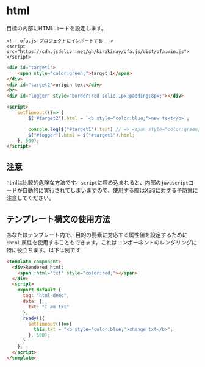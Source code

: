# html

目標の内部にHTMLコードを設定します。

<html-viewer>

```
<!-- ofa.js プロジェクトにインポートする -->
<script src="https://cdn.jsdelivr.net/gh/kirakiray/ofa.js/dist/ofa.min.js"></script>
```

```html
<div id="target1">
    <span style="color:green;">target 1</span>
</div>
<div id="target2">origin text</div>
<br>
<div id="logger" style="border:red solid 1px;padding:8px;"></div>

<script>
    setTimeout(()=> {
        $('#target2').html = `<b style="color:blue;">new text</b>`;

        console.log($("#target1").text) // => <span style="color:green;">target 1</span>;
        $("#logger").html = $("#target1").html;
    }, 500);
</script>
```

</html-viewer>

## 注意

htmlは比較的危険な方法です。`script`に埋め込まれると、内部の`javascript`コードが自動的に実行されてしまいますので、使用する際は[XSS](https://developer.mozilla.org/en-US/docs/Glossary/Cross-site_scripting)に対する予防策に注意してください。

## テンプレート構文の使用方法

あなたはテンプレート内で、目的の要素に対応する属性値を設定するために `:html` 属性を使用することもできます。これはコンポーネントのレンダリングに特に役立ちます。以下は例です

<comp-viewer comp-name="html-demo">

```html
<template component>
  <div>Rendered html: 
    <span :html="txt" style="color:red;"></span>
  </div>
  <script>
    export default {
      tag: "html-demo",
      data: {
        txt: "I am txt"
      },
      ready(){
        setTimeout(()=>{
          this.txt = "<b style='color:blue;'>change txt</b>";
        }, 500);
      }
    };
  </script>
</template>
```

</comp-viewer>